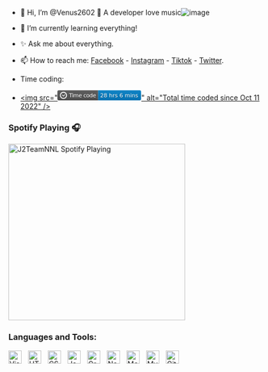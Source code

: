 - 👋 Hi, I’m @Venus2602 👀 A developer love music![image](https://user-images.githubusercontent.com/91515103/200225098-08ba3d4f-92ef-4b2d-8aae-bfa2080c8974.png)

- 🌱 I’m currently learning everything!
- ✨ Ask me about everything.
- 📫 How to reach me: [Facebook](https://www.facebook.com/VenusPDD/) - [Instagram](https://www.instagram.com/VenusPDD/) - [Tiktok](https://www.tiktok.com/@vie_venus) - [Twitter](https://twitter.com/VenusPDD).
- Time coding:
- <a href="https://wakatime.com/@2fb66011-229b-4d77-bc6a-b330ab821d55"><img src="<svg xmlns="http://www.w3.org/2000/svg" xmlns:xlink="http://www.w3.org/1999/xlink" width="165.9" height="20"><linearGradient id="smooth" x2="0" y2="100%"><stop offset="0" stop-color="#bbb" stop-opacity=".1"/><stop offset="1" stop-opacity=".1"/></linearGradient><clipPath id="round"><rect width="165.9" height="20" rx="3" fill="#fff"/></clipPath><g clip-path="url(#round)"><rect width="80.7" height="20" fill="#555"/><rect x="80.7" width="85.2" height="20" fill="#007ec6"/><rect width="165.9" height="20" fill="url(#smooth)"/></g><g fill="#fff" text-anchor="middle" font-family="DejaVu Sans,Verdana,Geneva,sans-serif" font-size="110"><image x="5" y="3" width="14" height="14" xlink:href="data:image/svg+xml;utf8,&lt;svg width=&quot;340&quot; height=&quot;340&quot; viewBox=&quot;0 0 340 340&quot; fill=&quot;none&quot; xmlns=&quot;http://www.w3.org/2000/svg&quot;&gt; &lt;path fill-rule=&quot;evenodd&quot; clip-rule=&quot;evenodd&quot; d=&quot;M170 20C87.156 20 20 87.156 20 170C20 252.844 87.156 320 170 320C252.844 320 320 252.844 320 170C320 87.156 252.844 20 170 20V20V20Z&quot; stroke=&quot;white&quot; stroke-width=&quot;40&quot;/&gt; &lt;path d=&quot;M190.183 213.541C188.74 215.443 186.576 216.667 184.151 216.667C183.913 216.667 183.677 216.651 183.443 216.627C183.042 216.579 182.823 216.545 182.606 216.497C182.337 216.434 182.137 216.375 181.94 216.308C181.561 216.176 181.392 216.109 181.228 216.035C180.843 215.849 180.707 215.778 180.572 215.701C180.205 215.478 180.109 215.412 180.014 215.345C179.856 215.233 179.698 215.117 179.547 214.992C179.251 214.746 179.147 214.65 179.044 214.552C178.731 214.241 178.531 214.018 178.341 213.785C177.982 213.331 177.69 212.888 177.438 212.415L168.6 198.214L159.766 212.415C158.38 214.939 155.874 216.667 152.995 216.667C150.106 216.667 147.588 214.926 146.243 212.346L107.607 156.061C106.337 154.529 105.556 152.499 105.556 150.258C105.556 145.514 109.043 141.665 113.344 141.665C116.127 141.665 118.564 143.282 119.942 145.708L152.555 193.9L161.735 178.952C163.058 176.288 165.626 174.478 168.575 174.478C171.273 174.478 173.652 175.996 175.049 178.298L184.517 193.839L235.684 120.583C237.075 118.226 239.475 116.667 242.213 116.667C246.514 116.667 250 120.514 250 125.258C250 127.332 249.337 129.232 248.23 130.715L190.183 213.541V213.541Z&quot; fill=&quot;white&quot; stroke=&quot;white&quot; stroke-width=&quot;10&quot;/&gt; &lt;/svg&gt; "/><text x="498.5" y="150" fill="#010101" fill-opacity=".3" transform="scale(0.1)" textLength="537.0" lengthAdjust="spacing">Time code</text><text x="498.5" y="140" transform="scale(0.1)" textLength="537.0" lengthAdjust="spacing">Time code</text><text x="1223.0" y="150" fill="#010101" fill-opacity=".3" transform="scale(0.1)" textLength="752.0" lengthAdjust="spacing">28 hrs 6 mins</text><text x="1223.0" y="140" transform="scale(0.1)" textLength="752.0" lengthAdjust="spacing">28 hrs 6 mins</text><a xlink:href="https://wakatime.com/"><rect width="80.7" height="20" fill="rgba(0,0,0,0)"/></a><a xlink:href="https://wakatime.com/"><rect x="80.7" width="85.2" height="20" fill="rgba(0,0,0,0)"/></a></g></svg>" alt="Total time coded since Oct 11 2022" /></a>
### Spotify Playing 🎧 
[<img src="https://spotify-playing-git-master.j2teamnnl.vercel.app/api/spotify-playing" alt="J2TeamNNL Spotify Playing" width="350" />](https://open.spotify.com/user/31ghget3jspvgpjwbv5pcwli3smab)
### Languages and Tools:
<img align="left" alt="Visual Studio Code" width="26px" src="https://cdn.jsdelivr.net/gh/devicons/devicon/icons/vscode/vscode-original.svg" style="padding-right:10px;" />
<img align="left" alt="HTML5" width="26px" src="https://cdn.jsdelivr.net/gh/devicons/devicon/icons/html5/html5-original.svg" style="padding-right:10px;" />
<img align="left" alt="CSS3" width="26px" src="https://cdn.jsdelivr.net/gh/devicons/devicon/icons/css3/css3-original.svg" style="padding-right:10px;" />
<img align="left" alt="JavaScript" width="26px" src="https://cdn.jsdelivr.net/gh/devicons/devicon/icons/javascript/javascript-original.svg" style="padding-right:10px;" />
<img align="left" alt="GraphQL" width="26px" src="https://cdn.jsdelivr.net/gh/devicons/devicon/icons/graphql/graphql-plain.svg" style="padding-right:10px;" />
<img align="left" alt="Node.js" width="26px" src="https://cdn.jsdelivr.net/gh/devicons/devicon/icons/nodejs/nodejs-original.svg" style="padding-right:10px;" />
<img align="left" alt="MongoDB" width="26px" src="https://cdn.jsdelivr.net/gh/devicons/devicon/icons/mongodb/mongodb-original.svg" style="padding-right:10px;" />
<img align="left" alt="MySQL" width="26px" src="https://cdn.jsdelivr.net/gh/devicons/devicon/icons/mysql/mysql-original.svg" style="padding-right:10px;" />
<img align="left" alt="GitHub" width="26px" src="https://user-images.githubusercontent.com/3369400/139448065-39a229ba-4b06-434b-bc67-616e2ed80c8f.png" style="padding-right:10px;" />



